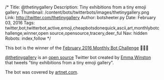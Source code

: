 /*
Title: @thetinygallery
Description: Tiny exhibitions from a tiny emoji gallery.
Thumbnail: /content/bots/twitterbots/images/thetinygallery.png
Link: http://twitter.com/thetinygallery
Author: botsheeter.py
Date: February 03, 2016
Tags: twitter,bot,twitterbot,active,emoji,cheapbotsdonequick,ascii,art,monthlybotchallenge,winner,open source,opensource,tracery,deer_ful
Nav: hidden
Robots: index,follow
*/


<div class="note">
  <p>
    This bot is the winner of the <a href="/monthly-bot-challenge/2016-february/">February 2016 Monthly Bot Challenge</a> 👏👏👏
  </p>
</div>

[@thetinygallery](https://twitter.com/thetinygallery) is an [open source](https://github.com/emmawinston/thetinygallery) Twitter bot created by [Emma Winston](https://twitter.com/deer_ful) that tweets "tiny exhibitions from a tiny emoji gallery".

The bot was covered by [artnet.com](https://news.artnet.com/art-world/tiny-gallery-emoji-artworks-emma-winston-434894).
